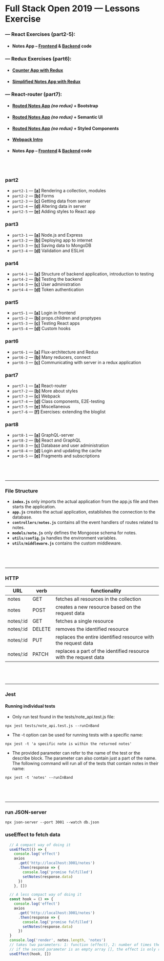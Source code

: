 # Full Stack Open 2019 &mdash; Lessons Exercise

### &mdash; **React Exercises** (part2-5):
  - #### **Notes App** &ndash; **[Frontend](https://github.com/sztxr/FullStackOpen_Lessons/tree/part5-4/frontend) & [Backend](https://github.com/sztxr/FullStackOpen_Lessons/tree/part5-4/backend) code**

### &mdash; **Redux Exercises** (part6):
  - #### [**Counter App with Redux**](https://github.com/sztxr/FullStackOpen_Lessons/tree/112ffcf4674f5cc16c0e9bcf599972f69e1a0ecf/redux-counter)
  - #### [**Simplified Notes App with Redux**](https://github.com/sztxr/FullStackOpen_Lessons/tree/112ffcf4674f5cc16c0e9bcf599972f69e1a0ecf/redux-notes)

### &mdash; **React-router** (part7):
  - #### [**Routed Notes App**](https://github.com/sztxr/FullStackOpen_Lessons/tree/112ffcf4674f5cc16c0e9bcf599972f69e1a0ecf/routed-notes) *(no redux)* + Bootstrap
  - #### [**Routed Notes App**](https://github.com/sztxr/FullStackOpen_Lessons/tree/112ffcf4674f5cc16c0e9bcf599972f69e1a0ecf/routed-notes-semantic) *(no redux)* + Semantic UI
  - #### [**Routed Notes App**](https://github.com/sztxr/FullStackOpen_Lessons/tree/master/routed-notes-styled) *(no redux)* + Styled Components
  - #### [**Webpack Intro**](https://github.com/sztxr/FullStackOpen_Lessons/tree/master/webpack-part7)
  - #### **Notes App** &ndash; **[Frontend](https://github.com/sztxr/FullStackOpen_Lessons/tree/part7-4/frontend) & [Backend](https://github.com/sztxr/FullStackOpen_Lessons/tree/part7-4/backend) code**

&nbsp;
---

### part2
- `part2-1` &mdash; [**[a]**](https://fullstackopen.com/en/part2/rendering_a_collection_modules) Rendering a collection, modules
- `part2-2` &mdash; [**[b]**](https://fullstackopen.com/en/part2/forms) Forms
- `part2-3` &mdash; [**[c]**](https://fullstackopen.com/en/part2/getting_data_from_server) Getting data from server
- `part2-4` &mdash; [**[d]**](https://fullstackopen.com/en/part2/altering_data_in_server) Altering data in server
- `part2-5` &mdash; [**[e]**](https://fullstackopen.com/en/part2/adding_styles_to_react_app) Adding styles to React app

### part3
- `part3-1` &mdash; [**[a]**](https://fullstackopen.com/en/part3/node_js_and_express) Node.js and Express
- `part3-2` &mdash; [**[b]**](https://fullstackopen.com/en/part3/deploying_app_to_internet) Deploying app to internet
- `part3-3` &mdash; [**[c]**](https://fullstackopen.com/en/part3/saving_data_to_mongo_db) Saving data to MongoDB
- `part3-4` &mdash; [**[d]**](https://fullstackopen.com/en/part3/validation_and_es_lint) Validation and ESLint

### part4
- `part4-1` &mdash; [**[a]**](https://fullstackopen.com/en/part4/structure_of_backend_application_introduction_to_testing) Structure of backend application, introduction to testing
- `part4-2` &mdash; [**[b]**](https://fullstackopen.com/en/part4/testing_the_backend) Testing the backend
- `part4-3` &mdash; [**[c]**](https://fullstackopen.com/en/part4/user_administration) User administration
- `part4-4` &mdash; [**[d]**](https://fullstackopen.com/en/part4/token_authentication) Token authentication

### part5
- `part5-1` &mdash; [**[a]**](https://fullstackopen.com/en/part5/login_in_frontend) Login in frontend
- `part5-2` &mdash; [**[b]**](https://fullstackopen.com/en/part5/props_children_and_proptypes) props.children and proptypes
- `part5-3` &mdash; [**[c]**](https://fullstackopen.com/en/part5/testing_react_apps) Testing React apps
- `part5-4` &mdash; [**[d]**](https://fullstackopen.com/en/part5/custom_hooks) Custom hooks

### part6
- `part6-1` &mdash; [**[a]**](https://fullstackopen.com/en/part6/flux_architecture_and_redux) Flux-architecture and Redux
- `part6-2` &mdash; [**[b]**](https://fullstackopen.com/en/part6/many_reducers_connect) Many reducers, connect
- `part6-3` &mdash; [**[c]**](https://fullstackopen.com/en/part6/communicating_with_server_in_a_redux_application) Communicating with server in a redux application

### part7
- `part7-1` &mdash; [**[a]**](https://fullstackopen.com/en/part7/react_router) React-router
- `part7-2` &mdash; [**[b]**](https://fullstackopen.com/en/part7/more_about_styles) More about styles
- `part7-3` &mdash; [**[c]**](https://fullstackopen.com/en/part7/webpack) Webpack
- `part7-4` &mdash; [**[d]**](https://fullstackopen.com/en/part7/class_components_e_2_e_testing) Class components, E2E-testing
- `part7-5` &mdash; [**[e]**](https://fullstackopen.com/en/part7/miscellaneous) Miscellaneous
- `part7-6` &mdash; [**[f]**](https://fullstackopen.com/en/part7/exercises_extending_the_bloglist) Exercises: extending the bloglist

### part8
- `part8-1` &mdash; [**[a]**](https://fullstackopen.com/en/part8/graph_ql_server) GraphQL-server
- `part8-2` &mdash; [**[b]**](https://fullstackopen.com/en/part8/react_and_graph_ql) React and GraphQL
- `part8-3` &mdash; [**[c]**](https://fullstackopen.com/en/part8/database_and_user_administration) Database and user administration
- `part8-4` &mdash; [**[d]**](https://fullstackopen.com/en/part8/login_and_updating_the_cache) Login and updating the cache
- `part8-5` &mdash; [**[e]**](https://fullstackopen.com/en/part8/fragments_and_subscriptions) Fragments and subscriptions

&nbsp;
---
---

### File Structure
- **`index.js`** only imports the actual application from the app.js file and then starts the application.
- **`app.js`** creates the actual application, establishes the connection to the database.
- **`controllers/notes.js`** contains all the event handlers of routes related to notes.
- **`models/note.js`** only defines the Mongoose schema for notes.
- **`utils/config.js`** handles the environment variables.
- **`utils/middleware.js`** contains the custom middleware.

&nbsp;
---
---

### HTTP

| URL        | verb   | functionality 
| ---------- | ------ | ------------- |
| notes      | GET    | fetches all resources in the collection
| notes      | POST   | creates a new resource based on the request data
| notes/:id  | GET    | fetches a single resource
| notes/:id  | DELETE | removes the identified resource
| notes/:id  | PUT    | replaces the entire identified resource with the request data
| notes/:id  | PATCH  | replaces a part of the identified resource with the request data

&nbsp;
---
---

### Jest
#### Running individual tests

- Only run test found in the tests/note_api.test.js file:
```
npx jest tests/note_api.test.js --runInBand
```

- The -t option can be used for running tests with a specific name:
```
npx jest -t 'a specific note is within the returned notes'
```

- The provided parameter can refer to the name of the test or the describe block. The parameter can also contain just a part of the name. The following command will run all of the tests that contain notes in their name:
```
npx jest -t 'notes' --runInBand
```

&nbsp;
---
---

### run JSON-server
`npx json-server --port 3001 --watch db.json`

### useEffect to fetch data
```js
  // A compact way of doing it
  useEffect(() => {
    console.log('effect')
    axios
      .get('http://localhost:3001/notes')
      .then(response => {
        console.log('promise fulfilled')
        setNotes(response.data)
      })
    }, [])

  // A less compact way of doing it
  const hook = () => {
    console.log('effect')
    axios
      .get('http://localhost:3001/notes')
      .then(response => {
        console.log('promise fulfilled')
        setNotes(response.data)
      })
  }
  console.log('render', notes.length, 'notes')
  // takes two parameters: 1: function (effect), 2: number of times the effect will run
  // if the second parameter is an empty array [], the effect is only run along with the first render of the component
  useEffect(hook, [])
```
